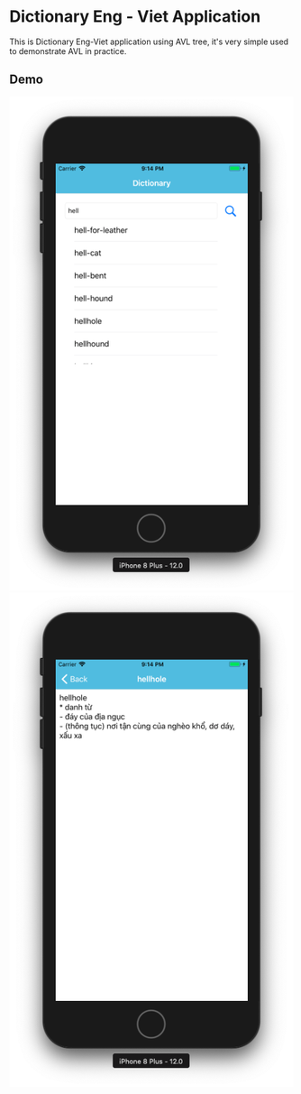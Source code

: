 # Dictionary Eng - Viet Application
This is Dictionary Eng-Viet application using AVL tree, it's very simple used to demonstrate AVL in practice.
## Demo
![pic1](https://github.com/longvudai01/Data-Structure-and-Algorithm/blob/master/Dictionary%20using%20AVL/Dictionary%20using%20AVL/demo1.png)
![pic2](https://github.com/longvudai01/Data-Structure-and-Algorithm/blob/master/Dictionary%20using%20AVL/Dictionary%20using%20AVL/demo2.png)
